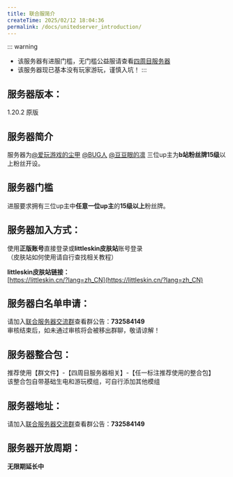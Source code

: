 ```yaml
---
title: 联合服简介
createTime: 2025/02/12 18:04:36
permalink: /docs/unitedserver_introduction/
---
```

::: warning
- 该服务器有进服门槛，无门槛公益服请查看[四周目服务器](../四周目/00四周目简介.md)
- 该服务器现已基本没有玩家游玩，谨慎入坑！
:::

## **服务器版本：**
1.20.2 原版

## **服务器简介**
服务器为[@爱玩游戏的尘甲](https://space.bilibili.com/12325142) [@BUG人](https://space.bilibili.com/32195400) [@豆豆眼的凛](https://space.bilibili.com/10095994) 三位up主为**b站粉丝牌15级**以上粉丝开设。

## **服务器门槛**
进服要求拥有三位up主中**任意一位up主**的**15级以上**粉丝牌。

## **服务器加入方式：**
使用**正版账号**直接登录或**littleskin皮肤站**账号登录  
（皮肤站如何使用请自行查找相关教程）  

**littleskin皮肤站链接：**  
[https://littleskin.cn/?lang=zh_CN](https://littleskin.cn/?lang=zh_CN)

## **服务器白名单申请：**
请加入[联合服务器交流群](https://qm.qq.com/q/54WXy7dfXG)查看群公告：**732584149**  
审核结束后，如未通过审核将会被移出群聊，敬请谅解！


## **服务器整合包：**
推荐使用【群文件】-【四周目服务器相关】-【任一标注推荐使用的整合包】  
该整合包自带基础生电和游玩模组，可自行添加其他模组

## **服务器地址：**
请加入[联合服务器交流群](https://qm.qq.com/q/54WXy7dfXG)查看群公告：**732584149**

## **服务器开放周期：**
**无限期延长中**  
